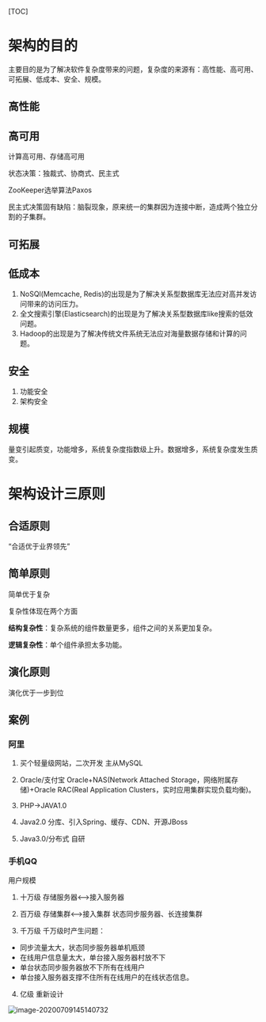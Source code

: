 <!--

 * @Author: JNJYan
 * @LastEditors: JNJYan
 * @Email: jjy20140825@gmail.com
 * @Date: 2020-07-09 14:13:08
 * @LastEditTime: 2020-07-09 14:51:08
 * @Description: Modify here please
 * @FilePath: /Interview/架构.md
--> 
[TOC]
# 架构的目的
主要目的是为了解决软件复杂度带来的问题，复杂度的来源有：高性能、高可用、可拓展、低成本、安全、规模。

## 高性能

## 高可用
计算高可用、存储高可用

状态决策：独裁式、协商式、民主式

ZooKeeper选举算法Paxos

民主式决策固有缺陷：脑裂现象，原来统一的集群因为连接中断，造成两个独立分割的子集群。

## 可拓展

## 低成本
1. NoSQl(Memcache, Redis)的出现是为了解决关系型数据库无法应对高并发访问带来的访问压力。
2. 全文搜索引擎(Elasticsearch)的出现是为了解决关系型数据库like搜索的低效问题。
3. Hadoop的出现是为了解决传统文件系统无法应对海量数据存储和计算的问题。

## 安全
1. 功能安全
2. 架构安全

## 规模
量变引起质变，功能增多，系统复杂度指数级上升。数据增多，系统复杂度发生质变。

# 架构设计三原则
## 合适原则
“合适优于业界领先”

## 简单原则
简单优于复杂

复杂性体现在两个方面

**结构复杂性**：复杂系统的组件数量更多，组件之间的关系更加复杂。

**逻辑复杂性**：单个组件承担太多功能。

## 演化原则
演化优于一步到位

## 案例
### 阿里
1. 买个轻量级网站，二次开发
主从MySQL

2. Oracle/支付宝
Oracle+NAS(Network Attached Storage，网络附属存储)+Oracle RAC(Real Application Clusters，实时应用集群实现负载均衡)。

3. PHP->JAVA1.0

4. Java2.0
分库、引入Spring、缓存、CDN、开源JBoss

5. Java3.0/分布式
自研

### 手机QQ
用户规模
1. 十万级
存储服务器<-->接入服务器

2. 百万级
存储集群<-->接入集群
状态同步服务器、长连接集群

3. 千万级
千万级时产生问题：
- 同步流量太大，状态同步服务器单机瓶颈
- 在线用户信息量太大，单台接入服务器村放不下
- 单台状态同步服务器放不下所有在线用户
- 单台接入服务器支撑不住所有在线用户的在线状态信息。

4. 亿级
  重新设计

  ![image-20200709145140732](C:\Users\May\AppData\Roaming\Typora\typora-user-images\image-20200709145140732.png)